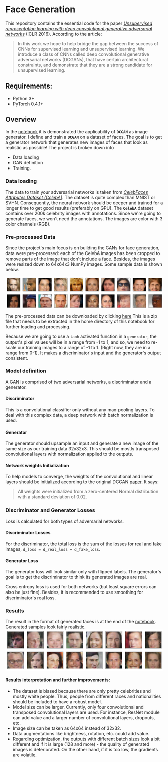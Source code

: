 # Face Generation

This repository contains the essential code for the paper [_Unsupervised representation learning with deep convolutional generative adversarial networks_](https://arxiv.org/pdf/1511.06434.pdf) (ICLR 2016).
According to the article:
> In this work we hope to help bridge the gap between the success of CNNs for supervised learning and unsupervised learning. We introduce a class of CNNs called deep convolutional generative adversarial networks (DCGANs), that have certain architectural constraints, and demonstrate that they are a strong candidate for unsupervised learning.

## Requirements:
* Python 3+
* PyTorch 0.4.1+


## Overview
In the [notebook](./face_generation.ipynb) it is demonstrated the applicability of **`DCGAN`** as image generator. I define and train a **`DCGAN`** on a dataset of faces. The goal is to get a generator network that generates new images of faces that look as realistic as possible!
The project is broken down into
* Data loading
* GAN definition
* Training.

### Data loading
The data to train your adversarial networks is taken from [_CelebFaces Attributes Dataset (CelebA)_](http://mmlab.ie.cuhk.edu.hk/projects/CelebA.html). The dataset is quite complex than MNIST or SVHN. Consequently, the neural network should be deeper and trained for a longer time to get good results (preferably on GPU). The **`CelebA`** dataset contains over 200k celebrity images with annotations. Since we're going to generate faces, we won't need the annotations. The images are color with 3 color channels (RGB).

### Pre-processed Data
Since the project's main focus is on building the GANs for face generation, data were pre-processed: each of the CelebA images has been cropped to remove parts of the image that don't include a face. Besides, the images were resized down to 64x64x3 NumPy images. Some sample data is shown below.

<img align="center" src="./images/processed-face-data.png" width="750">

The pre-processed data can be downloaded by clicking [here](https://s3.amazonaws.com/video.udacity-data.com/topher/2018/November/5be7eb6f_processed-celeba-small/processed-celeba-small.zip)
This is a zip file that needs to be extracted in the home directory of this notebook for further loading and processing.

Because we are going to use a `tanh` activated function in a `generator`, the output's pixel values will be in a range from -1 to 1, and so, we need to re-scale our training images to a range of -1 to 1. (Right now, they are in a range from 0-1). It makes a discriminator's input and the generator's output consistent.

### Model definition
A GAN is comprised of two adversarial networks, a discriminator and a generator.

#### Discriminator
This is a convolutional classifier only without any max-pooling layers. To deal with this complex data, a deep network with batch normalization is used.

#### Generator
The generator should upsample an input and generate a new image of the same size as our training data 32x32x3. This should be mostly transposed convolutional layers with normalization applied to the outputs.

#### Network weights Initialization
To help models to converge, the weights of the convolutional and linear layers should be initialized according to the original DCGAN [paper](https://arxiv.org/pdf/1511.06434.pdf). It says:
> All weights were initialized from a zero-centered Normal distribution with a standard deviation of 0.02.

### Discriminator and Generator Losses
Loss is calculated for both types of adversarial networks.

#### Discriminator Losses
For the discriminator, the total loss is the sum of the losses for real and fake images, `d_loss = d_real_loss + d_fake_loss`.

#### Generator Loss
The generator loss will look similar only with flipped labels. The generator's goal is to get the discriminator to think its generated images are real.

Cross entropy loss is used for both networks (but least square errors can also be just fine). Besides, it is recommended to use smoothing for discriminator's real loss.

### Results
The result in the format of generated faces is at the end of the [notebook](./face_generation.ipynb). Generated samples look fairly realistic.
<img align="center" src="./images/generated_images.png" width="750">

#### Results interpretation and further improvements:
* The dataset is biased because there are only pretty celebrities and mostly white people. Thus, people from different races and nationalities should be included to have a robust model.
* Model size can be larger. Currently, only four convolutional and transposed convolutional layers are used. For instance, ResNet module can add value and a larger number of convolutional layers, dropouts, etc.
* Image size can be taken as 64x64 instead of 32x32.
* Data augmentations like brightness, rotation, etc. could add value.
* Regarding optimization, the outputs with different batch sizes look a bit different and if it is large (128 and more) - the quality of generated images is deteriorated. On the other hand, if it is too low, the gradients are volatile.